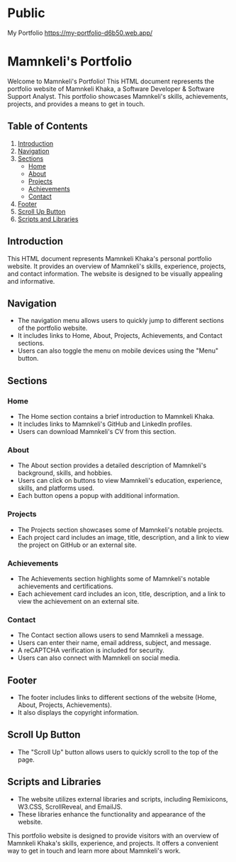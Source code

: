 # Public
My Portfolio
https://my-portfolio-d6b50.web.app/

# Mamnkeli's Portfolio

Welcome to Mamnkeli's Portfolio! This HTML document represents the portfolio website of Mamnkeli Khaka, a Software Developer & Software Support Analyst. This portfolio showcases Mamnkeli's skills, achievements, projects, and provides a means to get in touch.

## Table of Contents
1. [Introduction](#introduction)
2. [Navigation](#navigation)
3. [Sections](#sections)
    - [Home](#home)
    - [About](#about)
    - [Projects](#projects)
    - [Achievements](#achievements)
    - [Contact](#contact)
4. [Footer](#footer)
5. [Scroll Up Button](#scroll-up-button)
6. [Scripts and Libraries](#scripts-and-libraries)

## Introduction
This HTML document represents Mamnkeli Khaka's personal portfolio website. It provides an overview of Mamnkeli's skills, experience, projects, and contact information. The website is designed to be visually appealing and informative.

## Navigation
- The navigation menu allows users to quickly jump to different sections of the portfolio website.
- It includes links to Home, About, Projects, Achievements, and Contact sections.
- Users can also toggle the menu on mobile devices using the "Menu" button.

## Sections
### Home
- The Home section contains a brief introduction to Mamnkeli Khaka.
- It includes links to Mamnkeli's GitHub and LinkedIn profiles.
- Users can download Mamnkeli's CV from this section.

### About
- The About section provides a detailed description of Mamnkeli's background, skills, and hobbies.
- Users can click on buttons to view Mamnkeli's education, experience, skills, and platforms used.
- Each button opens a popup with additional information.

### Projects
- The Projects section showcases some of Mamnkeli's notable projects.
- Each project card includes an image, title, description, and a link to view the project on GitHub or an external site.

### Achievements
- The Achievements section highlights some of Mamnkeli's notable achievements and certifications.
- Each achievement card includes an icon, title, description, and a link to view the achievement on an external site.

### Contact
- The Contact section allows users to send Mamnkeli a message.
- Users can enter their name, email address, subject, and message.
- A reCAPTCHA verification is included for security.
- Users can also connect with Mamnkeli on social media.

## Footer
- The footer includes links to different sections of the website (Home, About, Projects, Achievements).
- It also displays the copyright information.

## Scroll Up Button
- The "Scroll Up" button allows users to quickly scroll to the top of the page.

## Scripts and Libraries
- The website utilizes external libraries and scripts, including Remixicons, W3.CSS, ScrollReveal, and EmailJS.
- These libraries enhance the functionality and appearance of the website.

This portfolio website is designed to provide visitors with an overview of Mamnkeli Khaka's skills, experience, and projects. It offers a convenient way to get in touch and learn more about Mamnkeli's work.
